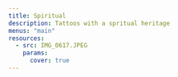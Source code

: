 ```yaml
---
title: Spiritual
description: Tattoos with a spritual heritage
menus: "main"
resources:
  - src: IMG_0617.JPEG
    params:
      cover: true
---
```

